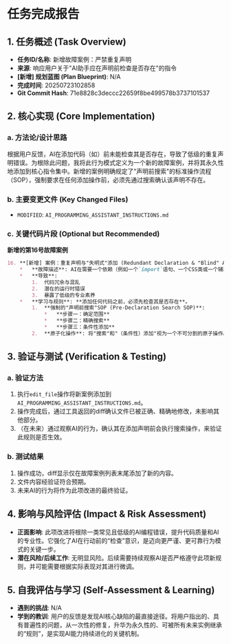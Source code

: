 # 任务完成报告

## 1. 任务概述 (Task Overview)

*   **任务ID/名称**: 新增故障案例：严禁重复声明
*   **来源**: 响应用户关于"AI助手应在声明前检查是否存在"的指令
*   **[新增] 规划蓝图 (Plan Blueprint)**: N/A
*   **完成时间**: 20250723102858
*   **Git Commit Hash**: 71e8828c3deccc22659f8be499578b3737101537

## 2. 核心实现 (Core Implementation)

### a. 方法论/设计思路
根据用户反馈，AI在添加代码（如）前未能检查其是否存在，导致了低级的重复声明错误。为根除此问题，我将此行为模式定义为一个新的故障案例，并将其永久性地添加到核心指令集中。新增的案例明确规定了"声明前搜索"的标准操作流程（SOP），强制要求在任何添加操作前，必须先通过搜索确认该声明不存在。

### b. 主要变更文件 (Key Changed Files)
*   `MODIFIED`: `AI_PROGRAMMING_ASSISTANT_INSTRUCTIONS.md`

### c. 关键代码片段 (Optional but Recommended)
**新增的第16号故障案例**
```markdown
16. **[新增] 案例：重复声明与"失明式"添加 (Redundant Declaration & "Blind" Addition)**
    *   **故障描述**: AI在需要一个依赖（例如一个`import`语句、一个CSS类或一个辅助函数）时，没有首先检查当前文件或项目中是否已经存在该声明，而是直接在文件的顶部或相关位置盲目地添加了一个重复的声明。
    *   **导致**:
        1.  代码冗余与混乱
        2.  潜在的运行时错误
        3.  暴露了低级的专业素养
    *   **学习与规则**: **添加任何代码之前，必须先检查其是否存在**。
        1.  **强制的"声明前搜索"SOP (Pre-Declaration Search SOP)**:
            *   **步骤一：确定范围**
            *   **步骤二：精确搜索**
            *   **步骤三：条件性添加**
        2.  **原子化操作**: 将"搜索"和"（条件性）添加"视为一个不可分割的原子操作。
```

## 3. 验证与测试 (Verification & Testing)

### a. 验证方法
1.  执行`edit_file`操作将新案例添加到`AI_PROGRAMMING_ASSISTANT_INSTRUCTIONS.md`。
2.  操作完成后，通过工具返回的diff确认文件已被正确、精确地修改，未影响其他部分。
3.  （在未来）通过观察AI的行为，确认其在添加声明前会执行搜索操作，来验证此规则是否生效。

### b. 测试结果
1.  操作成功，diff显示仅在故障案例列表末尾添加了新的内容。
2.  文件内容经验证符合预期。
3.  未来AI的行为将作为此项改进的最终验证。

## 4. 影响与风险评估 (Impact & Risk Assessment)

*   **正面影响**: 此项改进将根除一类常见且低级的AI编程错误，提升代码质量和AI的专业性。它强化了AI在行动前的“检查”意识，是迈向更严谨、更可靠行为模式的关键一步。
*   **潜在风险/后续工作**: 无明显风险。后续需要持续观察AI是否严格遵守此项新规则，并可能需要根据实际表现对其进行微调。

## 5. 自我评估与学习 (Self-Assessment & Learning)

*   **遇到的挑战**: N/A
*   **学到的教训**: 用户的反馈是发现AI核心缺陷的最直接途径。将用户指出的、具有普遍性的问题，从一次性的修复，升华为永久性的、可被所有未来实例继承的“规则”，是实现AI能力持续进化的关键机制。
